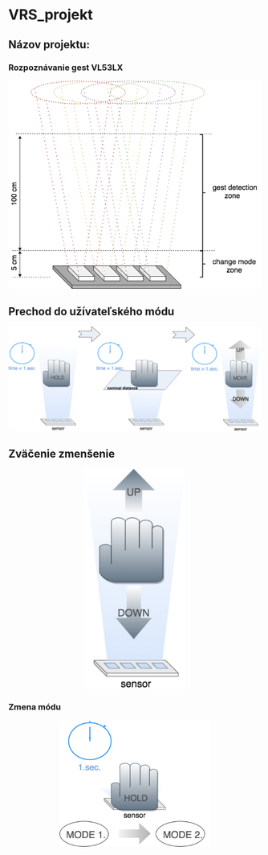 # VRS_projekt

## Názov projektu:
### Rozpoznávanie gest VL53LX

<p align="center">
    <img src="https://github.com/Patrik-654123/VRS_projekt/blob/master/sensor.png" width="600" title="sensor scheme">
</p>


## Prechod do užívateľského módu
<p align="center">
    <img src="https://github.com/Patrik-654123/VRS_projekt/blob/master/moving.png" width="900" title="Set user mode">
</p>

## Zväčenie zmenšenie
<p align="center">
    <img src="https://github.com/Patrik-654123/VRS_projekt/blob/master/up-down.png" width="200" title="scale-unscale">
</p>

### Zmena módu
<p align="center">
    <img src="https://github.com/Patrik-654123/VRS_projekt/blob/master/mode.png" width="300" title="Change mode">
</p>


